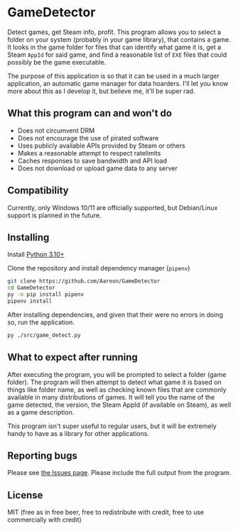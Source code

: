 # GameDetector

Detect games, get Steam info, profit. This program allows you to select a folder on your system (probably in your game library), that contains a game. It looks in the game folder for files that can identify what game it is, get a Steam `AppId` for said game, and find a reasonable list of `EXE` files that could possibly be the game executable.

The purpose of this application is so that it can be used in a much larger application, an automatic game manager for data hoarders. I'll let you know more about this as I develop it, but believe me, it'll be super rad.

## What this program can and won't do

- Does not circumvent DRM
- Does not encourage the use of pirated software
- Uses publicly available APIs provided by Steam or others
- Makes a reasonable attempt to respect ratelimits
- Caches responses to save bandwidth and API load
- Does not download or upload game data to any server

## Compatibility

Currently, only Windows 10/11 are officially supported, but Debian/Linux support is planned in the future.

## Installing

Install [Python 3.10+](https://python.org/downloads)

Clone the repository and install dependency manager (`pipenv`)
```sh
git clone https://github.com/Aareon/GameDetector
cd GameDetector
py -m pip install pipenv
pipenv install
```

After installing dependencies, and given that their were no errors in doing so, run the application.
```sh
py ./src/game_detect.py
```

## What to expect after running

After executing the program, you will be prompted to select a folder (game folder). The program will then attempt to detect what game it is based on things like folder name, as well as checking known files that are commonly available in many distributions of games. It will tell you the name of the game detected, the version, the Steam AppId (if available on Steam), as well as a game description.

This program isn't super useful to regular users, but it will be extremely handy to have as a library for other applications.

## Reporting bugs

Please see [the Issues page](https://github.com/Aareon/GameDetector/issues). Please include the full output from the program.

## License

MIT (free as in free beer, free to redistribute with credit, free to use commercially with credit)
